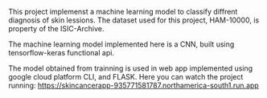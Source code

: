 This project implemenst a machine learning model to classify diffrent diagnosis of skin lessions.
The dataset used for this project, HAM-10000, is property of the ISIC-Archive.

The machine learning model implemented here is a CNN, built using tensorflow-keras functional api.

The model obtained from trainning is used in web app implemented using google cloud platform CLI, and FLASK.
Here you can watch the project running: https://skincancerapp-935771581787.northamerica-south1.run.app
